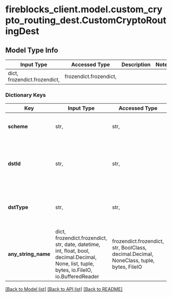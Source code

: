 # fireblocks_client.model.custom_crypto_routing_dest.CustomCryptoRoutingDest

## Model Type Info
Input Type | Accessed Type | Description | Notes
------------ | ------------- | ------------- | -------------
dict, frozendict.frozendict,  | frozendict.frozendict,  |  | 

### Dictionary Keys
Key | Input Type | Accessed Type | Description | Notes
------------ | ------------- | ------------- | ------------- | -------------
**scheme** | str,  | str,  | The network routing logic. | must be one of ["CUSTOM", ] 
**dstId** | str,  | str,  | The ID of the destination account the funds are being sent to. | 
**dstType** | str,  | str,  | The type of destination account the funds are being sent to. | must be one of ["VAULT", "EXCHANGE", ] 
**any_string_name** | dict, frozendict.frozendict, str, date, datetime, int, float, bool, decimal.Decimal, None, list, tuple, bytes, io.FileIO, io.BufferedReader | frozendict.frozendict, str, BoolClass, decimal.Decimal, NoneClass, tuple, bytes, FileIO | any string name can be used but the value must be the correct type | [optional]

[[Back to Model list]](../../README.md#documentation-for-models) [[Back to API list]](../../README.md#documentation-for-api-endpoints) [[Back to README]](../../README.md)

